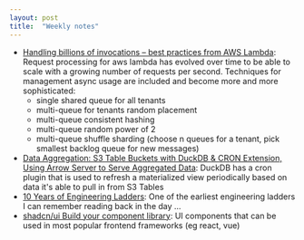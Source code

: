 ```yaml
---
layout: post
title:  "Weekly notes"
---
```


* [Handling billions of invocations – best practices from AWS Lambda](https://aws.amazon.com/blogs/compute/handling-billions-of-invocations-best-practices-from-aws-lambda/): Request processing for aws lambda has evolved over time to be able to scale with a growing number of requests per second. Techniques for management async usage are included and become more and more sophisticated:
  * single shared queue for all tenants
  * multi-queue for tenants random placement
  * multi-queue consistent hashing
  * multi-queue random power of 2
  * multi-queue shuffle sharding (choose n queues for a tenant, pick smallest backlog queue for new messages)
* [Data Aggregation: S3 Table Buckets with DuckDB & CRON Extension, Using Arrow Server to Serve Aggregated Data](https://medium.com/@shahsoumil519/data-aggregation-s3-table-buckets-with-duckdb-cron-extension-using-arrow-server-to-serve-63ea7f68b63c): DuckDB has a cron plugin that is used to refresh a materialized view periodically based on data it's able to pull in from S3 Tables
* [10 Years of Engineering Ladders](https://skamille.medium.com/10-years-of-engineering-ladders-329d309000cd): One of the earliest engineering ladders I can remember reading back in the day ...
* [shadcn/ui Build your component library](https://ui.shadcn.com): UI components that can be used in most popular frontend frameworks (eg react, vue)
